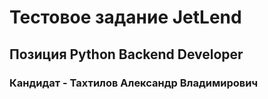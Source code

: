 # Тестовое задание JetLend
## Позиция Python Backend Developer
### Кандидат - Тахтилов Александр Владимирович